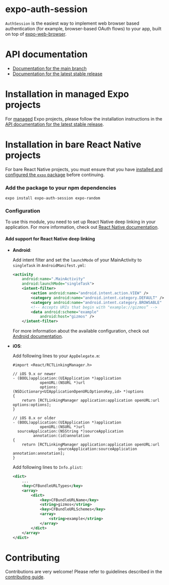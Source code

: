 # expo-auth-session

`AuthSession` is the easiest way to implement web browser based authentication (for example, browser-based OAuth flows) to your app, built on top of [expo-web-browser](https://www.npmjs.com/package/expo-web-browser).

# API documentation

- [Documentation for the main branch](https://github.com/expo/expo/blob/main/docs/pages/versions/unversioned/sdk/auth-session.md)
- [Documentation for the latest stable release](https://docs.expo.io/versions/latest/sdk/auth-session)

# Installation in managed Expo projects

For [managed](https://docs.expo.io/versions/latest/introduction/managed-vs-bare/) Expo projects, please follow the installation instructions in the [API documentation for the latest stable release](https://docs.expo.io/versions/latest/sdk/auth-session).

# Installation in bare React Native projects

For bare React Native projects, you must ensure that you have [installed and configured the `expo` package](https://docs.expo.dev/bare/installing-expo-modules/) before continuing.

### Add the package to your npm dependencies

```
expo install expo-auth-session expo-random
```

### Configuration

To use this module, you need to set up React Native deep linking in your application. For more information, check out [React Native documentation](https://reactnative.dev/docs/linking).

#### Add support for React Native deep linking

- **Android**:

  Add intent filter and set the `launchMode` of your MainActivity to `singleTask` in `AndroidManifest.yml`:

  ```xml
  <activity
      android:name=".MainActivity"
      android:launchMode="singleTask">
      <intent-filter>
          <action android:name="android.intent.action.VIEW" />
          <category android:name="android.intent.category.DEFAULT" />
          <category android:name="android.intent.category.BROWSABLE" />
          <!-- Accepts URIs that begin with "example://gizmos” -->
          <data android:scheme="example"
              android:host="gizmos" />
      </intent-filter>
  ```

  For more information about the available configuration, check out [Android documentation](https://developer.android.com/training/app-links/deep-linking#adding-filters).

* **iOS**:

  Add following lines to your `AppDelegate.m`:

  ```obj-c
  #import <React/RCTLinkingManager.h>

  // iOS 9.x or newer
  - (BOOL)application:(UIApplication *)application
              openURL:(NSURL *)url
              options:(NSDictionary<UIApplicationOpenURLOptionsKey,id> *)options
  {
      return [RCTLinkingManager application:application openURL:url options:options];
  }

  // iOS 8.x or older
  - (BOOL)application:(UIApplication *)application
              openURL:(NSURL *)url
    sourceApplication:(NSString *)sourceApplication
           annotation:(id)annotation
  {
      return [RCTLinkingManager application:application openURL:url
                      sourceApplication:sourceApplication annotation:annotation];
  }
  ```

  Add following lines to `Info.plist`:

  ```xml
  <dict>
      ...
      <key>CFBundleURLTypes</key>
      <array>
          <dict>
              <key>CFBundleURLName</key>
              <string>gizmos</string>
              <key>CFBundleURLSchemes</key>
              <array>
                  <string>example</string>
              </array>
          </dict>
      </array>
  </dict>
  ```

# Contributing

Contributions are very welcome! Please refer to guidelines described in the [contributing guide](https://github.com/expo/expo#contributing).
